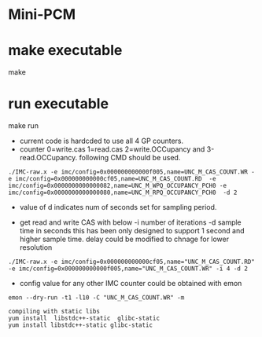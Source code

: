 # Mini-PCM
# make executable
make

# run executable
make run

* current code is hardcded to use all 4 GP counters.
* counter 0=write.cas 1=read.cas 2=write.OCCupancy and 3-read.OCCupancy. following CMD should be used.
```
./IMC-raw.x -e imc/config=0x000000000000f005,name=UNC_M_CAS_COUNT.WR -e imc/config=0x000000000000cf05,name=UNC_M_CAS_COUNT.RD  -e imc/config=0x0000000000000082,name=UNC_M_WPQ_OCCUPANCY_PCH0 -e imc/config=0x0000000000000080,name=UNC_M_RPQ_OCCUPANCY_PCH0  -d 2
```
* value of d indicates num of seconds set for sampling period.

* get read and write CAS with below -i number of iterations -d sample time in seconds this has been only designed to support 1 second and higher sample time. delay could be modified to chnage for lower resolution
```
./IMC-raw.x -e imc/config=0x000000000000cf05,name="UNC_M_CAS_COUNT.RD" -e imc/config=0x000000000000f005,name="UNC_M_CAS_COUNT.WR" -i 4 -d 2
```
* config value for any other IMC counter could be obtained with emon
```
emon --dry-run -t1 -l10 -C "UNC_M_CAS_COUNT.WR" -m

compiling with static libs
yum install  libstdc++-static  glibc-static
yum install libstdc++-static glibc-static
```
